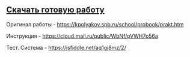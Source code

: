 ## [Скачать готовую работу](https://github.com/vorones/files11_4/archive/refs/heads/main.zip)

Оригинал работы - https://kpolyakov.spb.ru/school/probook/prakt.htm

Инструкция - https://cloud.mail.ru/public/WbNf/pVWH7p56a

Тест. Система - https://jsfiddle.net/aq1gj8mz/2/
